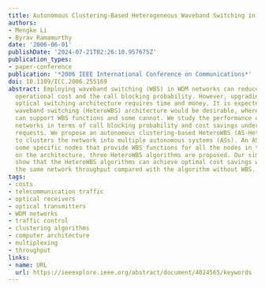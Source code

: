 ```yaml
---
title: Autonomous Clustering-Based Heterogeneous Waveband Switching in WDM Networks
authors:
- Mengke Li
- Byrav Ramamurthy
date: '2006-06-01'
publishDate: '2024-07-21T02:26:10.957675Z'
publication_types:
- paper-conference
publication: '*2006 IEEE International Conference on Communications*'
doi: 10.1109/ICC.2006.255169
abstract: Employing waveband switching (WBS) in WDM networks can reduce the network
  operational cost and the call blocking probability. However, upgrading the existing
  optical switching architecture requires time and money. It is expected that a heterogeneous
  waveband switching (HeteroWBS) architecture would be desirable, where some nodes
  can support WBS functions and some cannot. We study the performance of HeteroWBS
  networks in terms of call blocking probability and cost savings under dynamic traffic
  requests. We propose an autonomous clustering-based HeteroWBS (AS-HeteroWBS) architecture
  to clusters the network into multiple autonomous systems (ASs). An AS may contain
  some specific nodes that provide WBS functions for all the nodes in the AS. Based
  on the architecture, three HeteroWBS algorithms are proposed. Our simulation results
  show that the HeteroWBS algorithms can achieve optimal cost savings while maintaining
  the same network throughput compared with the algorithm without WBS.
tags:
- costs
- telecommunication traffic
- optical receivers
- optical transmitters
- WDM networks
- traffic control
- clustering algorithms
- computer architecture
- multiplexing
- throughput
links:
- name: URL
  url: https://ieeexplore.ieee.org/abstract/document/4024565/keywords
---
```

